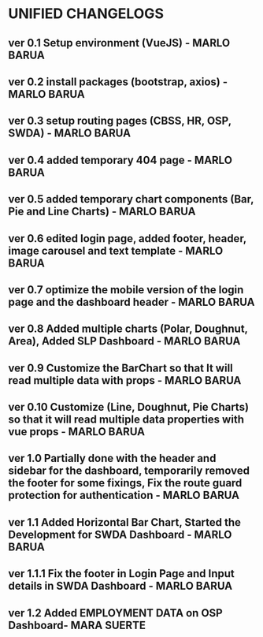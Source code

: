 # UNIFIED CHANGELOGS

## 

## ver 0.1 Setup environment (VueJS) - MARLO BARUA

## ver 0.2 install packages (bootstrap, axios) - MARLO BARUA

## ver 0.3 setup routing pages (CBSS, HR, OSP, SWDA) - MARLO BARUA

## ver 0.4 added temporary 404 page - MARLO BARUA

## ver 0.5 added temporary chart components (Bar, Pie and Line Charts) - MARLO BARUA

## ver 0.6 edited login page, added footer, header, image carousel and text template - MARLO BARUA

## ver 0.7 optimize the mobile version of the login page and the dashboard header - MARLO BARUA

## ver 0.8 Added multiple charts (Polar, Doughnut, Area), Added SLP Dashboard - MARLO BARUA

## ver 0.9 Customize the BarChart so that It will read multiple data with props - MARLO BARUA

## ver 0.10 Customize (Line, Doughnut, Pie Charts) so that it will read multiple data properties with vue props - MARLO BARUA

## ver 1.0 Partially done with the header and sidebar for the dashboard, temporarily removed the footer for some fixings, Fix the route guard protection for authentication - MARLO BARUA

## ver 1.1 Added Horizontal Bar Chart, Started the Development for SWDA Dashboard - MARLO BARUA

## ver 1.1.1 Fix the footer in Login Page and Input details in SWDA Dashboard - MARLO BARUA

## ver 1.2  Added EMPLOYMENT DATA on OSP Dashboard- MARA SUERTE